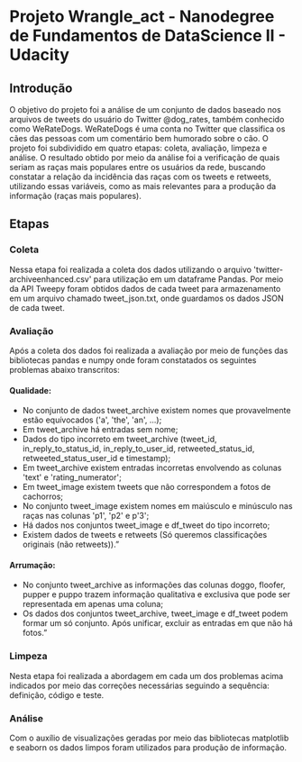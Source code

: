 # Projeto Wrangle_act - Nanodegree de Fundamentos de DataScience II - Udacity

## Introdução
O objetivo do projeto foi a análise de um conjunto de dados baseado nos arquivos de tweets do usuário do Twitter @dog_rates, também conhecido como WeRateDogs. WeRateDogs
é uma conta no Twitter que classifica os cães das pessoas com um comentário bem humorado sobre o cão.
O projeto foi subdividido em quatro etapas: coleta, avaliação, limpeza e análise. O resultado obtido por meio da análise foi a verificação de quais seriam as raças mais populares
entre os usuários da rede, buscando constatar a relação da incidência das raças com os tweets e retweets, utilizando essas variáveis, como as mais relevantes para a produção da informação
(raças mais populares).

## Etapas

### Coleta
Nessa etapa foi realizada a coleta dos dados utilizando o arquivo 'twitter-archiveenhanced.csv' para utilização em um dataframe Pandas. Por meio da API Tweepy foram obtidos
dados de cada tweet para armazenamento em um arquivo chamado tweet_json.txt, onde guardamos os dados JSON de cada tweet.

### Avaliação
Após a coleta dos dados foi realizada a avaliação por meio de funções das bibliotecas pandas e numpy onde foram constatados os seguintes problemas abaixo transcritos:
#### Qualidade:
- No conjunto de dados tweet_archive existem nomes que provavelmente estão
equívocados ('a', 'the', 'an', ...);
- Em tweet_archive há entradas sem nome;
- Dados do tipo incorreto em tweet_archive (tweet_id, in_reply_to_status_id,
in_reply_to_user_id, retweeted_status_id, retweeted_status_user_id e timestamp);
- Em tweet_archive existem entradas incorretas envolvendo as colunas 'text' e
'rating_numerator';
- Em tweet_image existem tweets que não correspondem a fotos de cachorros;
- No conjunto tweet_image existem nomes em maiúsculo e minúsculo nas raças nas
colunas 'p1', 'p2' e p'3';
- Há dados nos conjuntos tweet_image e df_tweet do tipo incorreto;
- Existem dados de tweets e retweets (Só queremos classificações originais (não
retweets)).”
#### Arrumação:
- No conjunto tweet_archive as informações das colunas doggo, floofer, pupper e puppo
trazem informação qualitativa e exclusiva que pode ser representada em apenas uma
coluna;
- Os dados dos conjuntos tweet_archive, tweet_image e df_tweet podem formar um só
conjunto. Após unificar, excluir as entradas em que não há fotos.”

### Limpeza
Nesta etapa foi realizada a abordagem em cada um dos problemas acima indicados por meio das correções necessárias seguindo a sequência: definição, código e teste.

### Análise
Com o auxílio de visualizações geradas por meio das bibliotecas matplotlib e seaborn os dados limpos foram utilizados para produção de informação.

